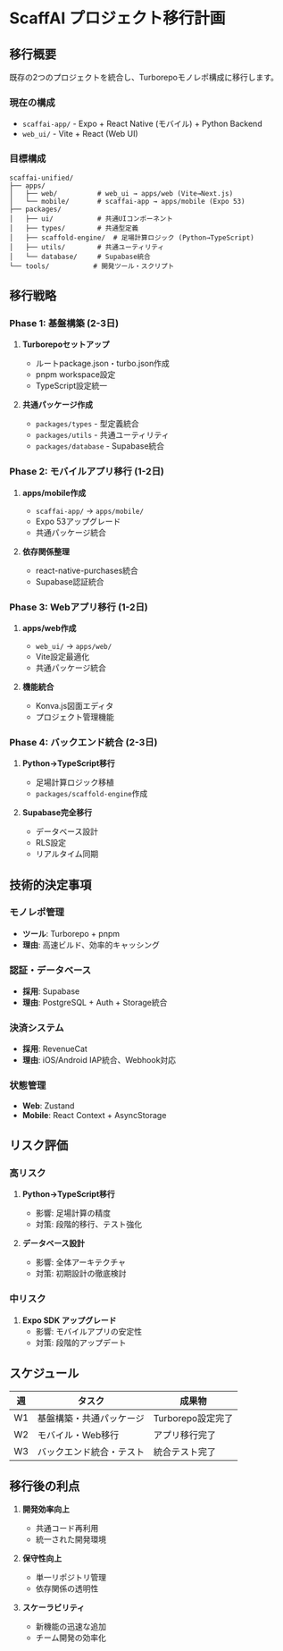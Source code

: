 # ScaffAI プロジェクト移行計画

## 移行概要

既存の2つのプロジェクトを統合し、Turborepoモノレポ構成に移行します。

### 現在の構成
- `scaffai-app/` - Expo + React Native (モバイル) + Python Backend
- `web_ui/` - Vite + React (Web UI)

### 目標構成
```
scaffai-unified/
├── apps/
│   ├── web/          # web_ui → apps/web (Vite→Next.js)
│   └── mobile/       # scaffai-app → apps/mobile (Expo 53)
├── packages/
│   ├── ui/           # 共通UIコンポーネント
│   ├── types/        # 共通型定義
│   ├── scaffold-engine/  # 足場計算ロジック (Python→TypeScript)
│   ├── utils/        # 共通ユーティリティ
│   └── database/     # Supabase統合
└── tools/           # 開発ツール・スクリプト
```

## 移行戦略

### Phase 1: 基盤構築 (2-3日)
1. **Turborepoセットアップ**
   - ルートpackage.json・turbo.json作成
   - pnpm workspace設定
   - TypeScript設定統一

2. **共通パッケージ作成**
   - `packages/types` - 型定義統合
   - `packages/utils` - 共通ユーティリティ
   - `packages/database` - Supabase統合

### Phase 2: モバイルアプリ移行 (1-2日)
1. **apps/mobile作成**
   - `scaffai-app/` → `apps/mobile/`
   - Expo 53アップグレード
   - 共通パッケージ統合

2. **依存関係整理**
   - react-native-purchases統合
   - Supabase認証統合

### Phase 3: Webアプリ移行 (1-2日)
1. **apps/web作成**
   - `web_ui/` → `apps/web/`
   - Vite設定最適化
   - 共通パッケージ統合

2. **機能統合**
   - Konva.js図面エディタ
   - プロジェクト管理機能

### Phase 4: バックエンド統合 (2-3日)
1. **Python→TypeScript移行**
   - 足場計算ロジック移植
   - `packages/scaffold-engine`作成

2. **Supabase完全移行**
   - データベース設計
   - RLS設定
   - リアルタイム同期

## 技術的決定事項

### モノレポ管理
- **ツール**: Turborepo + pnpm
- **理由**: 高速ビルド、効率的キャッシング

### 認証・データベース
- **採用**: Supabase
- **理由**: PostgreSQL + Auth + Storage統合

### 決済システム
- **採用**: RevenueCat
- **理由**: iOS/Android IAP統合、Webhook対応

### 状態管理
- **Web**: Zustand
- **Mobile**: React Context + AsyncStorage

## リスク評価

### 高リスク
1. **Python→TypeScript移行**
   - 影響: 足場計算の精度
   - 対策: 段階的移行、テスト強化

2. **データベース設計**
   - 影響: 全体アーキテクチャ
   - 対策: 初期設計の徹底検討

### 中リスク
1. **Expo SDK アップグレード**
   - 影響: モバイルアプリの安定性
   - 対策: 段階的アップデート

## スケジュール

| 週 | タスク | 成果物 |
|----|--------|--------|
| W1 | 基盤構築・共通パッケージ | Turborepo設定完了 |
| W2 | モバイル・Web移行 | アプリ移行完了 |
| W3 | バックエンド統合・テスト | 統合テスト完了 |

## 移行後の利点

1. **開発効率向上**
   - 共通コード再利用
   - 統一された開発環境

2. **保守性向上**
   - 単一リポジトリ管理
   - 依存関係の透明性

3. **スケーラビリティ**
   - 新機能の迅速な追加
   - チーム開発の効率化